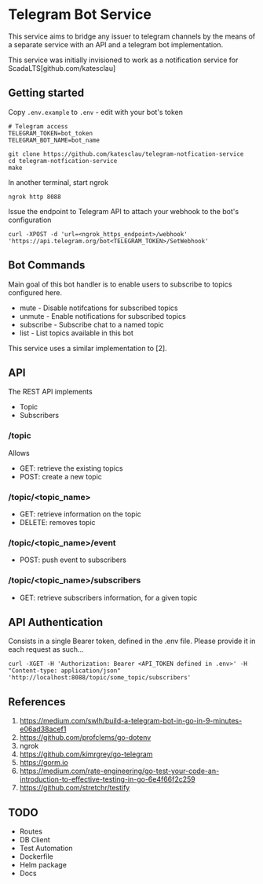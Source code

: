 # Telegram Bot Service

This service aims to bridge any issuer to telegram channels by the means of a separate service with an API and a telegram bot implementation.

This service was initially invisioned to work as a notification service for ScadaLTS[github.com/katesclau]

## Getting started
<!-- TODO: improve  -->
Copy `.env.example` to `.env` - edit with your bot's token
```
# Telegram access
TELEGRAM_TOKEN=bot_token
TELEGRAM_BOT_NAME=bot_name
```

```
git clone https://github.com/katesclau/telegram-notfication-service
cd telegram-notfication-service
make
```

In another terminal, start ngrok
```
ngrok http 8088
```

Issue the endpoint to Telegram API to attach your webhook to the bot's configuration
```
curl -XPOST -d 'url=<ngrok_https_endpoint>/webhook' 'https://api.telegram.org/bot<TELEGRAM_TOKEN>/SetWebhook'
```

## Bot Commands

Main goal of this bot handler is to enable users to subscribe to topics configured here.

- mute - Disable notifcations for subscribed topics
- unmute - Enable notifications for subscribed topics
- subscribe - Subscribe chat to a named topic
- list - List topics available in this bot

This service uses a similar implementation to [2].

## API
The REST API implements
- Topic
- Subscribers 

### /topic
Allows 
- GET: retrieve the existing topics
- POST: create a new topic

### /topic/<topic_name>
- GET: retrieve information on the topic
- DELETE: removes topic

### /topic/<topic_name>/event
- POST: push event to subscribers

### /topic/<topic_name>/subscribers
- GET: retrieve subscribers information, for a given topic

## API Authentication
Consists in a single Bearer token, defined in the .env file. Please provide it in each request as such...

```
curl -XGET -H 'Authorization: Bearer <API_TOKEN defined in .env>' -H "Content-type: application/json" 'http://localhost:8088/topic/some_topic/subscribers'
```

## References
1. https://medium.com/swlh/build-a-telegram-bot-in-go-in-9-minutes-e06ad38acef1
2. https://github.com/profclems/go-dotenv
3. ngrok
4. https://github.com/kimrgrey/go-telegram
5. https://gorm.io
6. https://medium.com/rate-engineering/go-test-your-code-an-introduction-to-effective-testing-in-go-6e4f66f2c259
7. https://github.com/stretchr/testify

## TODO
- Routes
- DB Client
- Test Automation
- Dockerfile
- Helm package
- Docs
